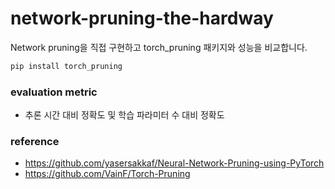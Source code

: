 # network-pruning-the-hardway
Network pruning을 직접 구현하고 torch_pruning 패키지와 성능을 비교합니다. 

```python
pip install torch_pruning
```

### evaluation metric
-  추론 시간 대비 정확도 및 학습 파라미터 수 대비 정확도

### reference 
- https://github.com/yasersakkaf/Neural-Network-Pruning-using-PyTorch
- https://github.com/VainF/Torch-Pruning
